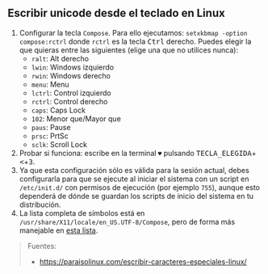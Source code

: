 ## Escribir unicode desde el teclado en Linux

1. Configurar la tecla `Compose`. Para ello ejecutamos: `setxkbmap -option compose:rctrl` donde `rctrl` es la tecla <kbd>Ctrl</kbd> derecho. Puedes elegir la que quieras entre las siguientes (elige una que no utilices nunca):
    - `ralt`: Alt derecho
    - `lwin`: Windows izquierdo
    - `rwin`: Windows derecho
    - `menu`: Menu
    - `lctrl`: Control izquierdo
    - `rctrl`: Control derecho
    - `caps`: Caps Lock
    - `102`: Menor que/Mayor que
    - `paus`: Pause
    - `prsc`: PrtSc
    - `sclk`: Scroll Lock
2. Probar si funciona: escribe en la terminal `♥` pulsando <kbd>TECLA_ELEGIDA</kbd>+<kbd><</kbd>+<kbd>3</kbd>.
3. Ya que esta configuración sólo es válida para la sesión actual, debes configurarla para que se ejecute al iniciar el sistema con un script en `/etc/init.d/` con permisos de ejecución (por ejemplo `755`), aunque esto dependerá de dónde se guardan los scripts de inicio del sistema en tu distribución.
4. La lista completa de símbolos está en `/usr/share/X11/locale/en_US.UTF-8/Compose`, pero de forma más manejable en [esta lista](https://help.ubuntu.com/community/GtkComposeTable).


> Fuentes:
> - https://paraisolinux.com/escribir-caracteres-especiales-linux/